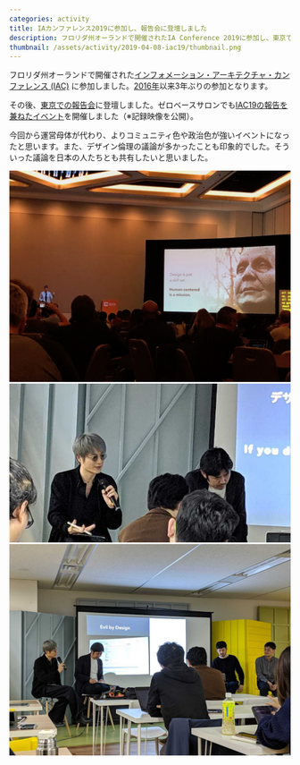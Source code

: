 ```yaml
---
categories: activity
title: IAカンファレンス2019に参加し、報告会に登壇しました
description: フロリダ州オーランドで開催されたIA Conference 2019に参加し、東京での報告会に登壇しました。
thumbnail: /assets/activity/2019-04-08-iac19/thumbnail.png
---
```


フロリダ州オーランドで開催された[インフォメーション・アーキテクチャ・カンファレンス (IAC)](https://www.theiaconference.com/) に参加しました。[2016年](/activity/2016/05/08/ia-sumimt.html)以来3年ぶりの参加となります。

その後、[東京での報告会](https://recruit-lifestyle.connpass.com/event/126174/)に登壇しました。ゼロベースサロンでも[IAC19の報告を兼ねたイベント](https://www.zerobase.jp/salon/2019/04/24/hardcore-ia.html)を開催しました（※記録映像を公開）。

今回から運営母体が代わり、よりコミュニティ色や政治色が強いイベントになったと思います。また、デザイン倫理の議論が多かったことも印象的でした。そういった議論を日本の人たちとも共有したいと思いました。

![](/assets/activity/2019-04-08-iac19/1.jpg)
![](/assets/activity/2019-04-08-iac19/2.jpg)
![](/assets/activity/2019-04-08-iac19/3.jpg)
